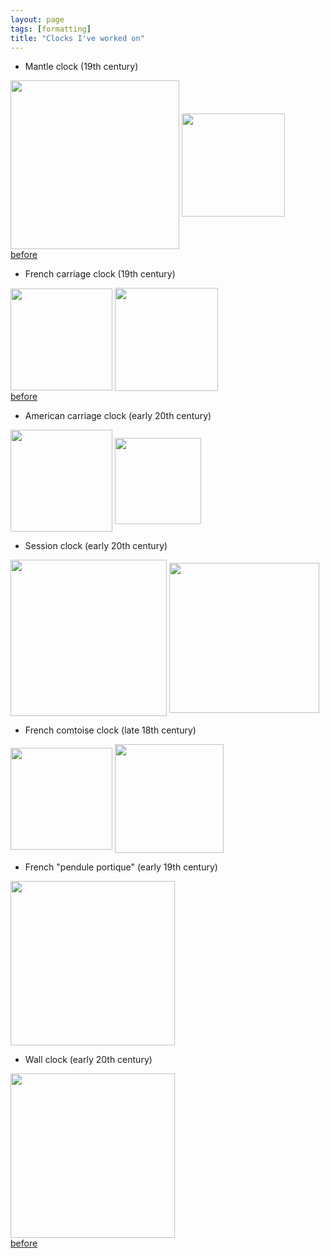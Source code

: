 ```yaml
---
layout: page
tags: [formatting]
title: "Clocks I've worked on"
---
```


* Mantle clock (19th century)

<a ><img src="http://gtendas.github.io/orologi/French1.jpg" align="center" width="270" ></a>   <a ><img src="http://gtendas.github.io/orologi/French1b.jpg" align="center" width="165" ></a>   
[before](http://gtendas.github.io/orologi/French1c.jpg)


* French carriage clock (19th century)

<a ><img src="http://gtendas.github.io/orologi/carriage1.jpg" align="center" width="163" ></a>   <a ><img src="http://gtendas.github.io/orologi/carriage1b.jpg" align="center" width="165" ></a>   
[before](http://gtendas.github.io/orologi/carriageold1.jpg)

* American carriage clock (early 20th century)

 <a ><img src="http://gtendas.github.io/orologi/carriage2.jpg" align="center" width="163" ></a>   <a ><img src="http://gtendas.github.io/orologi/carriage2b.jpg" align="center" width="138" ></a>   

* Session clock (early 20th century)

<a ><img src="http://gtendas.github.io/orologi/mantle.jpg" align="center" width="250" ></a>   <a ><img src="http://gtendas.github.io/orologi/mantle1b.jpg" align="center" width="240" ></a>  

* French comtoise clock (late 18th century)

<a ><img src="http://gtendas.github.io/orologi/comtoise.jpg" align="center" width="163" ></a>   <a ><img src="http://gtendas.github.io/orologi/comtoiseb.jpg" align="center" width="174" ></a>  

* French "pendule portique" (early 19th century)

<a ><img src="http://gtendas.github.io/orologi/napoleon.jpg" align="center" width="263" ></a>  


* Wall clock (early 20th century)

<a ><img src="http://gtendas.github.io/orologi/pendolo1.jpg" align="center" width="263" ></a>   
[before](http://gtendas.github.io/orologi/pendolo0ld.jpg)
